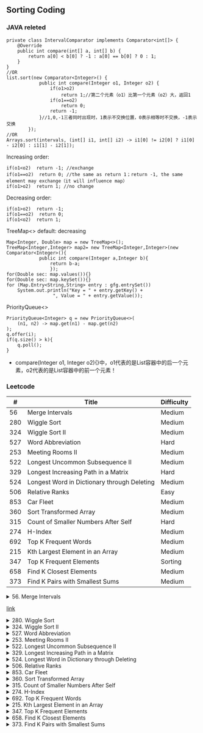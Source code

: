 ## Sorting Coding

### JAVA releted
```
private class IntervalComparator implements Comparator<int[]> {
    @Override
    public int compare(int[] a, int[] b) {
        return a[0] < b[0] ? -1 : a[0] == b[0] ? 0 : 1;
    }
}
//OR
list.sort(new Comparator<Integer>() {
            public int compare(Integer o1, Integer o2) {
                if(o1>o2)
                    return 1;//第二个元素（o1）比第一个元素（o2）大，返回1
                if(o1==o2)
                    return 0;
                return -1;
            }//1,0,-1三者同时出现时，1表示不交换位置，0表示相等时不交换，-1表示交换
        });
//OR
Arrays.sort(intervals, (int[] i1, int[] i2) -> i1[0] != i2[0] ? i1[0] - i2[0] : i1[1] - i2[1]);
```
Increasing order: 
```
if(o1<o2)  return -1; //exchange
if(o1==o2)  return 0; //the same as return 1；return -1, the same element may exchange（it will influence map）
if(o1>o2)  return 1; //no change
```
Decreasing order:
```
if(o1>o2)  return -1;
if(o1==o2)  return 0;
if(o1<o2)  return 1;
```
TreeMap<>
default: decreasing
```
Map<Integer, Double> map = new TreeMap<>();
TreeMap<Integer,Integer> map2= new TreeMap<Integer,Integer>(new Comparator<Integer>(){
            public int compare(Integer a,Integer b){
                return b-a;            
                });
for(Double sec: map.values()){}
for(Double sec: map.keySet()){}
for (Map.Entry<String,String> entry : gfg.entrySet())  
    System.out.println("Key = " + entry.getKey() + 
                 ", Value = " + entry.getValue()); 
```
PriorityQueue<>
```
PriorityQueue<Integer> q = new PriorityQueue<>(
    (n1, n2) -> map.get(n1) - map.get(n2)
);
q.offer(i);
if(q.size() > k){
    q.poll();
}
```
* compare(Integer o1, Integer o2){}中，o1代表的是List容器中的后一个元素，o2代表的是List容器中的前一个元素！

### Leetcode

\#| Title|Difficulty
--|--|--
56  |  Merge Intervals  |  Medium
280   |  Wiggle Sort |      Medium
324   | Wiggle Sort II  |  Medium  
527   |  Word Abbreviation    | Hard
253   | Meeting Rooms II  |  Medium
522    |Longest Uncommon Subsequence II    |Medium  
329| Longest Increasing Path in a Matrix|Hard
524| Longest Word in Dictionary through Deleting|Medium
506    |Relative Ranks   | Easy
853   | Car Fleet   | Medium
360| Sort Transformed Array|Medium
315| Count of Smaller Numbers After Self|Hard
 274| H-Index|Medium
 692| Top K Frequent Words|Medium
215   | Kth Largest Element in an Array    |Medium
 347     |  Top K Frequent Elements    |   Sorting
 658    |    Find K Closest Elements    |    Medium
 373  |  Find K Pairs with Smallest Sums  |  Medium
<details>
<summary>56. Merge Intervals</summary>
Given a collection of intervals, merge all overlapping intervals.<br>Input: [[1,3],[2,6],[8,10],[15,18]]<br>
Output: [[1,6],[8,10],[15,18]]<br>
Explanation: Since intervals [1,3] and [2,6] overlaps, merge them into [1,6].
</details>

[link](https://leetcode.com/problems/merge-intervals/)

<details>
<summary>280. Wiggle Sort</summary>
Given an unsorted array nums, reorder it in-place such that nums[0] <= nums[1] >= nums[2] <= nums[3]....
<br>Input: [3, 5, 2, 1, 6, 4]
<br>Output: [1, 6, 2, 5, 3, 4]
<br>Explanation: This question may have multiple answers, and [2, 6, 1, 5, 3, 4] is also ok.
</details>

<details>
<summary>324. Wiggle Sort II</summary>
<br>Given an unsorted array nums, reorder it such that nums[0] < nums[1] > nums[2] < nums[3]....
<br>Input: nums = [1, 5, 1, 1, 6, 4]
<br>Output: One possible answer is [1, 4, 1, 5, 1, 6].
</details>

<details>
<summary>527. Word Abbreviation</summary>
Given an array of n distinct non-empty strings, you need to generate minimal possible abbreviations for every word following rules below.
<br>1. Begin with the first character and then the number of characters abbreviated, which followed by the last character.
<br>2. If there are any conflict, that is more than one words share the same abbreviation, a longer prefix is used instead of only the first character until making the map from word to abbreviation become unique. In other words, a final abbreviation cannot map to more than one original words.
<br> 3. If the abbreviation doesn't make the word shorter, then keep it as original.
<br>Input: ["like","god","internal","me","internet","interval","intension","face","intrusion"]
<br>Output: ["l2e","god","internal","me","i6t","interval","inte4n","f2e","intr4n"]
</details>

<details>
<summary>253. Meeting Rooms II</summary>
Given an array of meeting time intervals consisting of start and end times [[s1,e1],[s2,e2],...] (si < ei), find the minimum number of conference rooms required.
Input: intervals = [(0,30),(5,10),(15,20)]
Output: 2
Explanation:
We need two meeting rooms
room1: (0,30)
room2: (5,10),(15,20)
</details>

<details>
<summary>522. Longest Uncommon Subsequence II</summary>
Given a list of strings, you need to find the longest uncommon subsequence among them. The longest uncommon subsequence is defined as the longest subsequence of one of these strings and this subsequence should not be any subsequence of the other strings.
<br>A subsequence is a sequence that can be derived from one sequence by deleting some characters without changing the order of the remaining elements. Trivially, any string is a subsequence of itself and an empty string is a subsequence of any string.
<br>The input will be a list of strings, and the output needs to be the length of the longest uncommon subsequence. If the longest uncommon subsequence doesn't exist, return -1.
<br>Input: "aba", "cdc", "eae"
<br>Output: 3
</details>

<details>
<summary>329. Longest Increasing Path in a Matrix</summary>
Given an integer matrix, find the length of the longest increasing path.

From each cell, you can either move to four directions: left, right, up or down. You may NOT move diagonally or move outside of the boundary (i.e. wrap-around is not allowed).

Example 1:

Input: nums = 
[
  [9,9,4],
  [6,6,8],
  [2,1,1]
] 
Output: 4 
Explanation: The longest increasing path is [1, 2, 6, 9].
Example 2:

Input: nums = 
[
  [3,4,5],
  [3,2,6],
  [2,2,1]
] 
Output: 4 
Explanation: The longest increasing path is [3, 4, 5, 6]. Moving diagonally is not allowed.
</details>


<details>
<summary>524. Longest Word in Dictionary through Deleting</summary>
Given a string and a string dictionary, find the longest string in the dictionary that can be formed by deleting some characters of the given string. If there are more than one possible results, return the longest word with the smallest lexicographical order. If there is no possible result, return the empty string.

Example 1:
Input:
s = "abpcplea", d = ["ale","apple","monkey","plea"]

Output: 
"apple"
Example 2:
Input:
s = "abpcplea", d = ["a","b","c"]

Output: 
"a"
</details>

<details>
<summary>506. Relative Ranks</summary>
Given scores of N athletes, find their relative ranks and the people with the top three highest scores, who will be awarded medals: "Gold Medal", "Silver Medal" and "Bronze Medal".
<br>Example 1:
<br>Input: [5, 4, 3, 2, 1]
<br>Output: ["Gold Medal", "Silver Medal", "Bronze Medal", "4", "5"]
<br>Explanation: The first three athletes got the top three highest scores, so they got "Gold Medal", "Silver Medal" and "Bronze Medal".  For the left two athletes, you just need to output their relative ranks according to their scores.
</details>

<details>
<summary>853. Car Fleet</summary>
N cars are going to the same destination along a one lane road.  The destination is target miles away.
Each car i has a constant speed speed[i] (in miles per hour), and initial position position[i] miles towards the target along the road.
A car can never pass another car ahead of it, but it can catch up to it, and drive bumper to bumper at the same speed.
The distance between these two cars is ignored - they are assumed to have the same position.
A car fleet is some non-empty set of cars driving at the same position and same speed.  Note that a single car is also a car fleet.
If a car catches up to a car fleet right at the destination point, it will still be considered as one car fleet.
How many car fleets will arrive at the destination?
</details>

<details>
<summary>360. Sort Transformed Array</summary>
Given a sorted array of integers nums and integer values a, b and c. Apply a function of the form f(x) = ax2 + bx + c to each element x in the array.

The returned array must be in sorted order.

Expected time complexity: O(n)

Example:

nums = [-4, -2, 2, 4], a = 1, b = 3, c = 5,

Result: [3, 9, 15, 33]

nums = [-4, -2, 2, 4], a = -1, b = 3, c = 5

Result: [-23, -5, 1, 7]

</details>

<details>
<summary>315. Count of Smaller Numbers After Self</summary>
You are given an integer array nums and you have to return a new counts array. The counts array has the property where counts[i] is the number of smaller elements to the right of nums[i].

Example:

Input: [5,2,6,1]
Output: [2,1,1,0] 
Explanation:
To the right of 5 there are 2 smaller elements (2 and 1).
To the right of 2 there is only 1 smaller element (1).
To the right of 6 there is 1 smaller element (1).
To the right of 1 there is 0 smaller element.
</details>

<details>
<summary>274. H-Index</summary>
Given an array of citations (each citation is a non-negative integer) of a researcher, write a function to compute the researcher's h-index.

According to the definition of h-index on Wikipedia: "A scientist has index h if h of his/her N papers have at least h citations each, and the other N − h papers have no more than h citations each."

Example:

Input: citations = [3,0,6,1,5]
Output: 3 
Explanation: [3,0,6,1,5] means the researcher has 5 papers in total and each of them had 
             received 3, 0, 6, 1, 5 citations respectively. 
             Since the researcher has 3 papers with at least 3 citations each and the remaining 
             two with no more than 3 citations each, her h-index is 3.
</details>


<details>
<summary>692. Top K Frequent Words</summary>
Given a non-empty list of words, return the k most frequent elements.

Your answer should be sorted by frequency from highest to lowest. If two words have the same frequency, then the word with the lower alphabetical order comes first.

Example 1:
Input: ["i", "love", "leetcode", "i", "love", "coding"], k = 2
Output: ["i", "love"]
Explanation: "i" and "love" are the two most frequent words.
    Note that "i" comes before "love" due to a lower alphabetical order.
Example 2:
Input: ["the", "day", "is", "sunny", "the", "the", "the", "sunny", "is", "is"], k = 4
Output: ["the", "is", "sunny", "day"]
Explanation: "the", "is", "sunny" and "day" are the four most frequent words,
    with the number of occurrence being 4, 3, 2 and 1 respectively.
</details>



<details>
<summary>215. Kth Largest Element in an Array</summary>
Find the kth largest element in an unsorted array. Note that it is the kth largest element in the sorted order, not the kth distinct element.
<br>Example 1:
<br>Input: [3,2,1,5,6,4] and k = 2
<br>Output: 5
</details>

<details>
<summary>347. Top K Frequent Elements</summary>
Given a non-empty array of integers, return the k most frequent elements.

Example 1:

Input: nums = [1,1,1,2,2,3], k = 2
Output: [1,2]
</details>

<details>
<summary>658. Find K Closest Elements </summary>
Given a sorted array, two integers k and x, find the k closest elements to x in the array. The result should also be sorted in ascending order. If there is a tie, the smaller elements are always preferred.

Example 1:
Input: [1,2,3,4,5], k=4, x=3
Output: [1,2,3,4]
Example 2:
Input: [1,2,3,4,5], k=4, x=-1
Output: [1,2,3,4]
</details>

<details>
<summary>373. Find K Pairs with Smallest Sums</summary>
You are given two integer arrays nums1 and nums2 sorted in ascending order and an integer k.

Define a pair (u,v) which consists of one element from the first array and one element from the second array.

Find the k pairs (u1,v1),(u2,v2) ...(uk,vk) with the smallest sums.

Example 1:

Input: nums1 = [1,7,11], nums2 = [2,4,6], k = 3
Output: [[1,2],[1,4],[1,6]] 
Explanation: The first 3 pairs are returned from the sequence: 
             [1,2],[1,4],[1,6],[7,2],[7,4],[11,2],[7,6],[11,4],[11,6]
Example 2:

Input: nums1 = [1,1,2], nums2 = [1,2,3], k = 2
Output: [1,1],[1,1]
Explanation: The first 2 pairs are returned from the sequence: 
             [1,1],[1,1],[1,2],[2,1],[1,2],[2,2],[1,3],[1,3],[2,3]
</details>
